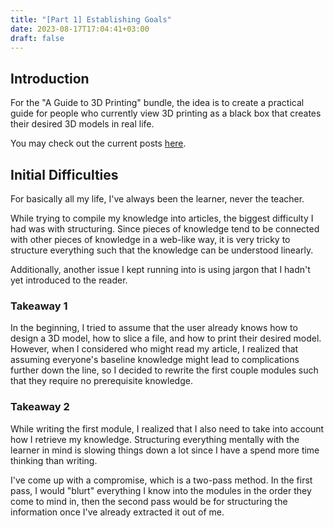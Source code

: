 ```yaml
---
title: "[Part 1] Establishing Goals"
date: 2023-08-17T17:04:41+03:00
draft: false
---
```


## Introduction

For the "A Guide to 3D Printing" bundle, the idea is to create a practical guide for people who currently view 3D printing as a black box that creates their desired 3D models in real life.

You may check out the current posts [here](/projects/3dp).

## Initial Difficulties

For basically all my life, I've always been the learner, never the teacher.

While trying to compile my knowledge into articles, the biggest difficulty I had was with structuring. Since pieces of knowledge tend to be connected with other pieces of knowledge in a web-like way, it is very tricky to structure everything such that the knowledge can be understood linearly.

Additionally, another issue I kept running into is using jargon that I hadn't yet introduced to the reader.

### Takeaway 1

In the beginning, I tried to assume that the user already knows how to design a 3D model, how to slice a file, and how to print their desired model. However, when I considered who might read my article, I realized that assuming everyone's baseline knowledge might lead to complications further down the line, so I decided to rewrite the first couple modules such that they require no prerequisite knowledge.

### Takeaway 2

While writing the first module, I realized that I also need to take into account how I retrieve my knowledge. Structuring everything mentally with the learner in mind is slowing things down a lot since I have a spend more time thinking than writing.

I've come up with a compromise, which is a two-pass method. In the first pass, I would "blurt" everything I know into the modules in the order they come to mind in, then the second pass would be for structuring the information once I've already extracted it out of me.